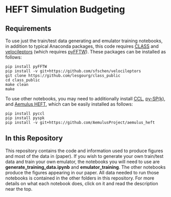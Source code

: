 # HEFT Simulation Budgeting
## Requirements
To use just the train/test data generating and emulator training notebooks, in addition to typical Anaconda packages, this code requires [CLASS](https://github.com/lesgourg/class_public) and [velocileptors](https://github.com/sfschen/velocileptors) (which requires [pyFFTW](https://hgomersall.github.io/pyFFTW/)). These packages can be installed as follows:
```
pip install pyFFTW
pip install -v git+https://github.com/sfschen/velocileptors
git clone https://github.com/lesgourg/class_public
cd class_public
make clean
make
```
To use other notebooks, you may need to additionally install [CCL](https://ccl.readthedocs.io/en/latest/index.html), [py-SP(k)](https://github.com/jemme07/pyspk), and [Aemulus HEFT](https://github.com/AemulusProject/aemulus_heft), which can be easily installed as follows:
```
pip install pyccl
pip install pyspk
pip install -v git+https://github.com/AemulusProject/aemulus_heft
```

## In this Repository
This repository contains the code and information used to produce figures and most of the data in (paper). If you wish to generate your own train/test data and train your own emulator, the notebooks you will need to use are **generate_training_data.ipynb** and **emulator_training**. The other notebooks produce the figures appearing in our paper. All data needed to run those notebooks is contained in the other folders in this repository. For more details on what each notebook does, click on it and read the description near the top. 
